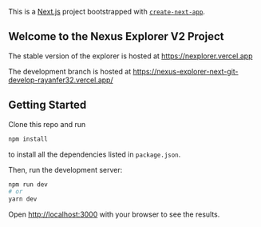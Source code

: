 This is a [Next.js](https://nextjs.org/) project bootstrapped with [`create-next-app`](https://github.com/vercel/next.js/tree/canary/packages/create-next-app).


## Welcome to the Nexus Explorer V2 Project
The stable version of the explorer is hosted at https://nexplorer.vercel.app

The development branch is hosted at https://nexus-explorer-next-git-develop-rayanfer32.vercel.app/

## Getting Started

Clone this repo and run 
```sh
npm install
```
to install all the dependencies listed in `package.json`.

Then, run the development server:

```bash
npm run dev
# or
yarn dev
```

Open [http://localhost:3000](http://localhost:3000) with your browser to see the results.